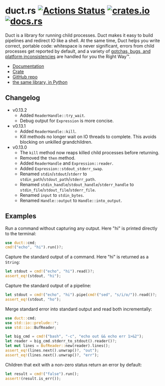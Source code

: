 # duct.rs [![Actions Status](https://github.com/oconnor663/duct.rs/workflows/tests/badge.svg)](https://github.com/oconnor663/duct.rs/actions) [![crates.io](https://img.shields.io/crates/v/duct.svg)](https://crates.io/crates/duct) [![docs.rs](https://docs.rs/duct/badge.svg)](https://docs.rs/duct)

Duct is a library for running child processes. Duct makes it easy to build
pipelines and redirect IO like a shell. At the same time, Duct helps you
write correct, portable code: whitespace is never significant, errors from
child processes get reported by default, and a variety of [gotchas, bugs,
and platform
inconsistencies](https://github.com/oconnor663/duct.py/blob/master/gotchas.md)
are handled for you the Right Way™.

- [Documentation](https://docs.rs/duct)
- [Crate](https://crates.io/crates/duct)
- [GitHub repo](https://github.com/oconnor663/duct.rs)
- [the same library, in Python](https://github.com/oconnor663/duct.py)

Changelog
---------

- v0.13.2
  - Added `ReaderHandle::try_wait`.
  - Debug output for `Expression` is more concise.
- v0.13.1
  - Added `ReaderHandle::kill`.
  - Kill methods no longer wait on IO threads to complete. This avoids
    blocking on unkilled grandchildren.
- v0.13.0
  - The `kill` method now reaps killed child processes before returning.
  - Removed the `then` method.
  - Added `ReaderHandle` and `Expression::reader`.
  - Added `Expression::stdout_stderr_swap`.
  - Renamed `stdin`/`stdout`/`stderr` to
    `stdin_path`/`stdout_path`/`stderr_path`.
  - Renamed `stdin_handle`/`stdout_handle`/`stderr_handle` to
    `stdin_file`/`stdout_file`/`stderr_file`.
  - Renamed `input` to `stdin_bytes`.
  - Renamed `Handle::output` to `Handle::into_output`.

Examples
--------

Run a command without capturing any output. Here "hi" is printed directly
to the terminal:

```rust
use duct::cmd;
cmd!("echo", "hi").run()?;
```

Capture the standard output of a command. Here "hi" is returned as a
`String`:

```rust
let stdout = cmd!("echo", "hi").read()?;
assert_eq!(stdout, "hi");
```

Capture the standard output of a pipeline:

```rust
let stdout = cmd!("echo", "hi").pipe(cmd!("sed", "s/i/o/")).read()?;
assert_eq!(stdout, "ho");
```

Merge standard error into standard output and read both incrementally:

```rust
use duct::cmd;
use std::io::prelude::*;
use std::io::BufReader;

let big_cmd = cmd!("bash", "-c", "echo out && echo err 1>&2");
let reader = big_cmd.stderr_to_stdout().reader()?;
let mut lines = BufReader::new(reader).lines();
assert_eq!(lines.next().unwrap()?, "out");
assert_eq!(lines.next().unwrap()?, "err");
```

Children that exit with a non-zero status return an error by default:

```rust
let result = cmd!("false").run();
assert!(result.is_err());
```
